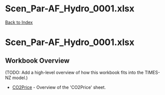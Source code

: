 # Scen_Par-AF_Hydro_0001.xlsx

[Back to Index](../../../README.md)

# Scen_Par-AF_Hydro_0001.xlsx

## Workbook Overview

(TODO: Add a high-level overview of how this workbook fits into the TIMES-NZ model.)

- [CO2Price](CO2Price.md) - Overview of the 'CO2Price' sheet.
